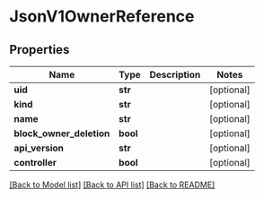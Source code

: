 # JsonV1OwnerReference


## Properties
Name | Type | Description | Notes
------------ | ------------- | ------------- | -------------
**uid** | **str** |  | [optional] 
**kind** | **str** |  | [optional] 
**name** | **str** |  | [optional] 
**block_owner_deletion** | **bool** |  | [optional] 
**api_version** | **str** |  | [optional] 
**controller** | **bool** |  | [optional] 

[[Back to Model list]](../README.md#documentation-for-models) [[Back to API list]](../README.md#documentation-for-api-endpoints) [[Back to README]](../README.md)


